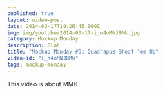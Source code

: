 ```yaml
---
published: true
layout: video-post
date: 2014-03-17T19:26:45.000Z
img: img/youtube/2014-03-17-i_n4oMNJBMk.jpg
category: Mockup Monday
description: Blah
title: "Mockup Monday #6: Quadrapus Shoot 'em Up"
video-id: "i_n4oMNJBMk"
tags: mockup-monday
---
```

This video is about MM6

